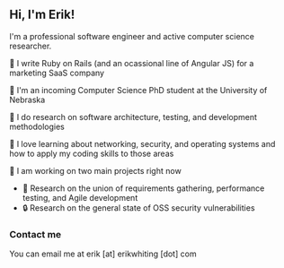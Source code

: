 ## Hi, I'm Erik!
I'm a professional software engineer and active computer science researcher.

:briefcase: I write Ruby on Rails (and an ocassional line of Angular JS) for a marketing SaaS company

:school: I'm an incoming Computer Science PhD student at the University of Nebraska

:microscope: I do research on software architecture, testing, and development methodologies

:blue_book: I love learning about networking, security, and operating systems and how to apply my coding skills to those areas

:construction_worker: I am working on two main projects right now
* :mag_right: Research on the union of requirements gathering, performance testing, and Agile development
* :lock: Research on the general state of OSS security vulnerabilities

### Contact me
You can email me at erik [at] erikwhiting [dot] com
